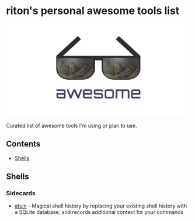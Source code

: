 # riton's personal awesome tools list

![awesome](images/awesome_logo.webp)

Curated list of awesome tools I'm using or plan to use.

## Contents

* [Shells](#shells)

## Shells

### Sidecards

* [atuin](https://github.com/ellie/atuin) - Magical shell history by replacing your existing shell history with a SQLite database, and records additional context for your commands
